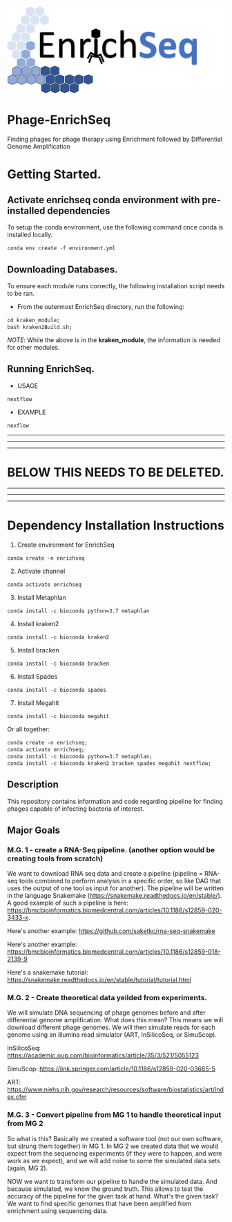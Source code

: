 ![EnrichSeq](figures/EnrichSeq-LOGO.png)

# Phage-EnrichSeq
Finding phages for phage therapy using Enrichment followed by Differential Genome Amplification

# Getting Started.
## Activate enrichseq conda environment with pre-installed dependencies
To setup the conda environment, use the following command once conda is installed locally. 
```
conda env create -f environment.yml
```

## Downloading Databases.
To ensure each module runs correctly, the following installation script needs to be ran.

* From the outermost EnrichSeq directory, run the following:
```
cd kraken_module;
bash kraken2Build.sh;
```

*NOTE*: While the above is in the **kraken_module**, the information is needed for other modules.

## Running EnrichSeq.
* USAGE
```
nextflow
```

* EXAMPLE
```
nexflow
```






***
***
***

<h1> BELOW THIS NEEDS TO BE DELETED. </h1>

***
***
***

# Dependency Installation Instructions
1. Create environment for EnrichSeq 
```
conda create -n enrichseq
```

2. Activate channel
```
conda activate enrichseq
```

3. Install Metaphlan
```
conda install -c bioconda python=3.7 metaphlan
```

4. Install kraken2
```
conda install -c bioconda kraken2
```

5. Install bracken
```
conda install -c bioconda bracken
```

6. Install Spades
```
conda install -c bioconda spades
```

7. Install Megahit
```
conda install -c bioconda megahit
```

Or all together:
```
conda create -n enrichseq;
conda activate enrichseq;
conda install -c bioconda python=3.7 metaphlan;
conda install -c bioconda kraken2 bracken spades megahit nextflow;
```



## Description
This repository contains information and code regarding pipeline for finding phages capable of infecting bacteria of interest.


## Major Goals

### M.G. 1 - create a RNA-Seq pipeline. (another option would be creating tools from scratch)
We want to download RNA seq data and create a pipeline (pipeline = RNA-seq tools combined to perform analysis in a specific order, so like DAG that uses the output of one tool as input for another). The pipeline will be written in the language Snakemake (https://snakemake.readthedocs.io/en/stable/). A good example of such a pipeline is here: https://bmcbioinformatics.biomedcentral.com/articles/10.1186/s12859-020-3433-x.

Here's another example: https://github.com/saketkc/rna-seq-snakemake

Here's another example: https://bmcbioinformatics.biomedcentral.com/articles/10.1186/s12859-018-2139-9 

Here's a snakemake tutorial: https://snakemake.readthedocs.io/en/stable/tutorial/tutorial.html


### M.G. 2 - Create theoretical data yeilded from experiments.
We will simulate DNA sequencing of phage genomes before and after differential genome amplification. What does this mean? This means we will download different phage genomes. We will then simulate reads for each genome using an illumina read simulator (ART, InSilicoSeq, or SimuScop).

InSilicoSeq: https://academic.oup.com/bioinformatics/article/35/3/521/5055123

SimuScop: https://link.springer.com/article/10.1186/s12859-020-03665-5

ART: https://www.niehs.nih.gov/research/resources/software/biostatistics/art/index.cfm

### M.G. 3 - Convert pipeline from MG 1 to handle theoretical input from MG 2
So what is this? Basically we created a software tool (not our own software, but strung them together) in MG 1. In MG 2 we created data that we would expect from the sequencing experiments (if they were to happen, and were work as we expect), and we will add noise to some the simulated data sets (again, MG 2). 

NOW we want to transform our pipeline to handle the simulated data. And because simulated, we know the ground truth. This allows to test the accuracy of the pipeline for the given task at hand. What's the given task? We want to find specific genomes that have been amplified from enrichment using sequencing data. 







 


